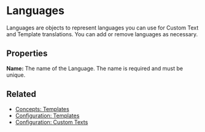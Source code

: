 # Languages

Languages are objects to represent languages you can use for Custom Text and Template translations. You can add or remove languages as necessary.

## Properties

**Name:** The name of the Language. The name is required and must be unique.

## Related
- [Concepts: Templates](../concepts/templates.md)
- [Configuration: Templates](../configuration/templates.md)
- [Configuration: Custom Texts](../configuration/custom-texts.md)